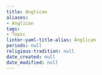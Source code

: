 ```yaml
---
title: Anglican
aliases:
- Anglican
tags:
- Topic
linter-yaml-title-alias: Anglican
periods: null
religious-tradition: null
date_created: null
date_modified: null
---
```


